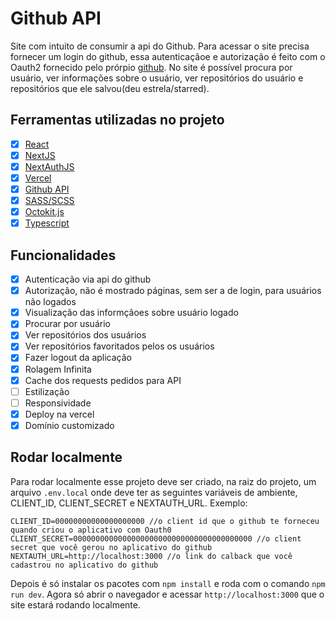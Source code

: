 # Github API

Site com intuito de consumir a api do Github. Para acessar o site precisa fornecer um login do github, essa autenticaçãoe e autorização é feito com o Oauth2
fornecido pelo prórpio [github](https://docs.github.com/en/developers/apps/building-oauth-apps/authorizing-oauth-apps#web-application-flow). No site é possível
procura por usuário, ver informações sobre o usuário, ver repositórios do usuário e repositórios que ele salvou(deu estrela/starred).

## Ferramentas utilizadas no projeto
- [X] [React](https://reactjs.org/)
- [X] [NextJS](https://nextjs.org/)
- [X] [NextAuthJS](https://next-auth.js.org/)
- [X] [Vercel](https://vercel.com/)
- [X] [Github API](https://docs.github.com/en/rest)
- [X] [SASS/SCSS](https://sass-lang.com/)
- [X] [Octokit.js](https://octokit.github.io/rest.js/v18)
- [X] [Typescript](https://www.typescriptlang.org/)

## Funcionalidades
- [x] Autenticação via api do github
- [X] Autorização, não é mostrado páginas, sem ser a de login, para usuários não logados
- [X] Visualização das informçãoes sobre usuário logado
- [X] Procurar por usuário
- [X] Ver repositórios dos usuários
- [X] Ver repositórios favoritados pelos os usuários
- [X] Fazer logout da aplicação
- [X] Rolagem Infinita
- [X] Cache dos requests pedidos para API
- [ ] Estilização
- [ ] Responsividade
- [X] Deploy na vercel
- [X] Domínio customizado

## Rodar localmente
Para rodar localmente esse projeto deve ser criado, na raiz do projeto, um arquivo `.env.local` onde deve ter as seguintes variáveis de ambiente, 
CLIENT_ID, CLIENT_SECRET e NEXTAUTH_URL. Exemplo:
```
CLIENT_ID=00000000000000000000 //o client id que o github te forneceu quando criou o aplicativo com Oauth0
CLIENT_SECRET=0000000000000000000000000000000000000000 //o client secret que você gerou no aplicativo do github
NEXTAUTH_URL=http://localhost:3000 //o link do calback que você cadastrou no aplicativo do github
```
Depois é só instalar os pacotes com `npm install` e roda com o comando `npm run dev`. 
Agora só abrir o navegador e acessar `http://localhost:3000` que o site estará rodando localmente.
